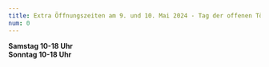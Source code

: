 ```yaml
---
title: Extra Öffnungszeiten am 9. und 10. Mai 2024 - Tag der offenen Töpferei
num: 0
---
```


__Samstag 10-18 Uhr__<br>
__Sonntag  10-18 Uhr__<br>